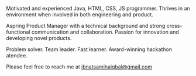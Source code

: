 Motivated and experienced Java, HTML, CSS, JS programmer. Thrives in an environment when involved in both engineering and product.

Aspring Product Manager with a technical background and strong cross-functional communication and collaboration. Passion for innovation and developing novel products.

Problem solver. Team leader. Fast learner. Award-winning hackathon atendee.

Please feel free to reach me at ibnatsamihaiqbal@gmail.com
